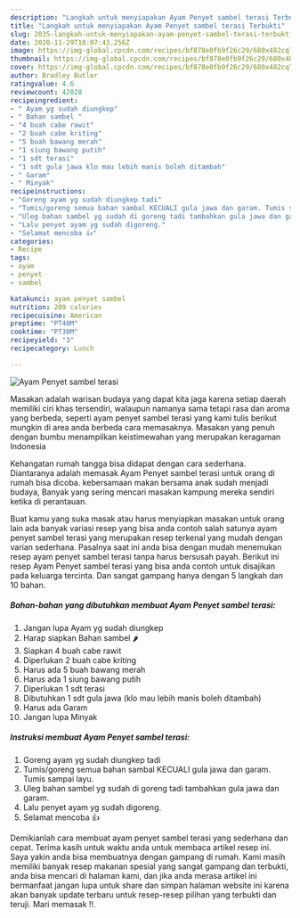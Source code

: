 ```yaml
---
description: "Langkah untuk menyiapakan Ayam Penyet sambel terasi Terbukti"
title: "Langkah untuk menyiapakan Ayam Penyet sambel terasi Terbukti"
slug: 2035-langkah-untuk-menyiapakan-ayam-penyet-sambel-terasi-terbukti
date: 2020-11-29T18:07:43.256Z
image: https://img-global.cpcdn.com/recipes/bf878e0fb9f26c29/680x482cq70/ayam-penyet-sambel-terasi-foto-resep-utama.jpg
thumbnail: https://img-global.cpcdn.com/recipes/bf878e0fb9f26c29/680x482cq70/ayam-penyet-sambel-terasi-foto-resep-utama.jpg
cover: https://img-global.cpcdn.com/recipes/bf878e0fb9f26c29/680x482cq70/ayam-penyet-sambel-terasi-foto-resep-utama.jpg
author: Bradley Butler
ratingvalue: 4.6
reviewcount: 42028
recipeingredient:
- " Ayam yg sudah diungkep"
- " Bahan sambel "
- "4 buah cabe rawit"
- "2 buah cabe kriting"
- "5 buah bawang merah"
- "1 siung bawang putih"
- "1 sdt terasi"
- "1 sdt gula jawa klo mau lebih manis boleh ditambah"
- " Garam"
- " Minyak"
recipeinstructions:
- "Goreng ayam yg sudah diungkep tadi"
- "Tumis/goreng semua bahan sambal KECUALI gula jawa dan garam. Tumis sampai layu."
- "Uleg bahan sambel yg sudah di goreng tadi tambahkan gula jawa dan garam."
- "Lalu penyet ayam yg sudah digoreng."
- "Selamat mencoba 👍"
categories:
- Recipe
tags:
- ayam
- penyet
- sambel

katakunci: ayam penyet sambel 
nutrition: 289 calories
recipecuisine: American
preptime: "PT40M"
cooktime: "PT30M"
recipeyield: "3"
recipecategory: Lunch

---
```



![Ayam Penyet sambel terasi](https://img-global.cpcdn.com/recipes/bf878e0fb9f26c29/680x482cq70/ayam-penyet-sambel-terasi-foto-resep-utama.jpg)

Masakan adalah warisan budaya yang dapat kita jaga karena setiap daerah memiliki ciri khas tersendiri, walaupun namanya sama tetapi rasa dan aroma yang berbeda, seperti ayam penyet sambel terasi yang kami tulis berikut mungkin di area anda berbeda cara memasaknya. Masakan yang penuh dengan bumbu menampilkan keistimewahan yang merupakan keragaman Indonesia

Kehangatan rumah tangga bisa didapat dengan cara sederhana. Diantaranya adalah memasak Ayam Penyet sambel terasi untuk orang di rumah bisa dicoba. kebersamaan makan bersama anak sudah menjadi budaya, Banyak yang sering mencari masakan kampung mereka sendiri ketika di perantauan.



Buat kamu yang suka masak atau harus menyiapkan masakan untuk orang lain ada banyak variasi resep yang bisa anda contoh salah satunya ayam penyet sambel terasi yang merupakan resep terkenal yang mudah dengan varian sederhana. Pasalnya saat ini anda bisa dengan mudah menemukan resep ayam penyet sambel terasi tanpa harus bersusah payah.
Berikut ini resep Ayam Penyet sambel terasi yang bisa anda contoh untuk disajikan pada keluarga tercinta. Dan sangat gampang hanya dengan 5 langkah dan 10 bahan.


<!--inarticleads1-->

##### Bahan-bahan yang dibutuhkan membuat Ayam Penyet sambel terasi:

1. Jangan lupa  Ayam yg sudah diungkep
1. Harap siapkan  Bahan sambel 🌶
1. Siapkan 4 buah cabe rawit
1. Diperlukan 2 buah cabe kriting
1. Harus ada 5 buah bawang merah
1. Harus ada 1 siung bawang putih
1. Diperlukan 1 sdt terasi
1. Dibutuhkan 1 sdt gula jawa (klo mau lebih manis boleh ditambah)
1. Harus ada  Garam
1. Jangan lupa  Minyak




<!--inarticleads2-->

##### Instruksi membuat  Ayam Penyet sambel terasi:

1. Goreng ayam yg sudah diungkep tadi
1. Tumis/goreng semua bahan sambal KECUALI gula jawa dan garam. Tumis sampai layu.
1. Uleg bahan sambel yg sudah di goreng tadi tambahkan gula jawa dan garam.
1. Lalu penyet ayam yg sudah digoreng.
1. Selamat mencoba 👍




Demikianlah cara membuat ayam penyet sambel terasi yang sederhana dan cepat. Terima kasih untuk waktu anda untuk membaca artikel resep ini. Saya yakin anda bisa membuatnya dengan gampang di rumah. Kami masih memiliki banyak resep makanan spesial yang sangat gampang dan terbukti, anda bisa mencari di halaman kami, dan jika anda merasa artikel ini bermanfaat jangan lupa untuk share dan simpan halaman website ini karena akan banyak update terbaru untuk resep-resep pilihan yang terbukti dan teruji. Mari memasak !!. 
